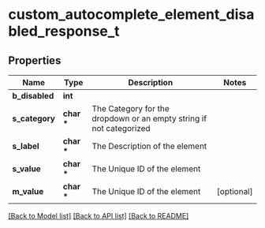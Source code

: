 # custom_autocomplete_element_disabled_response_t

## Properties
Name | Type | Description | Notes
------------ | ------------- | ------------- | -------------
**b_disabled** | **int** |  | 
**s_category** | **char \*** | The Category for the dropdown or an empty string if not categorized | 
**s_label** | **char \*** | The Description of the element | 
**s_value** | **char \*** | The Unique ID of the element | 
**m_value** | **char \*** | The Unique ID of the element | [optional] 

[[Back to Model list]](../README.md#documentation-for-models) [[Back to API list]](../README.md#documentation-for-api-endpoints) [[Back to README]](../README.md)


